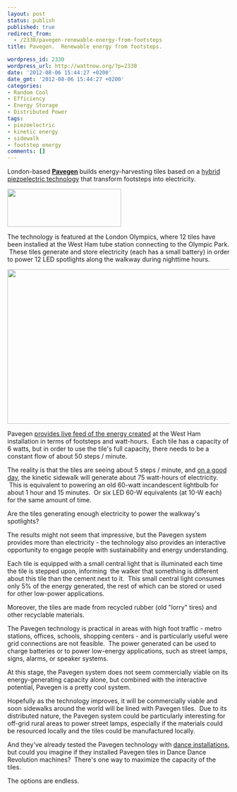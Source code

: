 ```yaml
---
layout: post
status: publish
published: true
redirect_from:
  - /2330/pavegen-renewable-energy-from-footsteps
title: Pavegen.  Renewable energy from footsteps.

wordpress_id: 2330
wordpress_url: http://wattnow.org/?p=2330
date: '2012-08-06 15:44:27 +0200'
date_gmt: '2012-08-06 15:44:27 +0200'
categories:
- Random Cool
- Efficiency
- Energy Storage
- Distributed Power
tags:
- piezoelectric
- kinetic energy
- sidewalk
- footstep energy
comments: []
---
```

<p>London-based <strong><a href="http://www.pavegen.com/">Pavegen</a>&nbsp;</strong>builds energy-harvesting tiles based on a <a href="http://www.treehugger.com/clean-technology/kinetic-sidewalk-enlightening-feat-olympics.html">hybrid piezoelectric technology</a> that transform footsteps into electricity.</p>
<p><a href="http://www.pavegen.com/"><img title="pavegen_logo" src="{{ 'assets/from-wordpress/uploads/2012/08/pavegen_logo.png' | relative_url }}" alt="" width="258" height="86" /></a></p>
<p>The technology is featured at the London Olympics, where 12 tiles have been installed at the West Ham tube station connecting to the Olympic Park. &nbsp;These tiles generate and store electricity (each has a small battery) in order to power 12 LED spotlights along the walkway during nighttime hours.</p>
<p><a href="http://www.pavegen.com/"><img class="alignnone size-full wp-image-2335" title="Pavegen_westham_pedestrians_1" src="{{ 'assets/from-wordpress/uploads/2012/08/Pavegen_westham_pedestrians_1.jpg' | relative_url }}" alt="" width="615" height="350" /></a></p>
<p>Pavegen <a href="http://www.pavegen.com/west-ham-dashboard.php">provides live feed of the energy created</a>&nbsp;at the West Ham installation in terms of footsteps and watt-hours. &nbsp;Each tile has a capacity of 6 watts, but in order to use the tile's full capacity, there needs to be a constant flow of about 50 steps / minute.</p>
<p>The reality is that the tiles are seeing about 5 steps / minute, and <a href="http://www.pavegen.com/west-ham-month.php">on a good day</a>, the kinetic sidewalk will generate about 75 watt-hours of electricity. &nbsp;This is equivalent to powering an old 60-watt incandescent lightbulb for about 1 hour and 15 minutes. &nbsp;Or six LED 60-W equivalents (at 10-W each) for the same amount of time.</p>
<p>Are the tiles generating enough electricity to power the walkway's spotlights?</p>
<p>The results might not seem that impressive, but the Pavegen system provides more than electricity - the technology also provides an interactive opportunity to engage people with sustainability and energy understanding.</p>
<p>Each tile is equipped with a small central light that is illuminated each time the tile is stepped upon, informing &nbsp;the walker that something is different about this tile than the cement next to it. &nbsp;This small central light consumes only 5% of the energy generated, the rest of which can be stored or used for other low-power applications.</p>
<p>Moreover, the tiles are made from recycled rubber (old "lorry" tires) and other recyclable materials.</p>
<p>The Pavegen technology is practical in areas with high foot traffic - metro stations, offices, schools, shopping centers - and is particularly useful were grid connections are not feasible. &nbsp;The power generated can be used to charge batteries or to power low-energy applications, such as street lamps, signs, alarms, or speaker systems.</p>
<p>At this stage, the Pavegen system does not seem commercially viable on its energy-generating capacity alone, but combined with the interactive potential, Pavegen is a pretty cool system.</p>
<p>Hopefully as the technology improves, it will be commercially viable and soon sidewalks around the world will be lined with Pavegen tiles. &nbsp;Due to its distributed nature, the Pavegen system could be particularly interesting for off-grid rural areas to power street lamps, especially if the materials could be resourced locally and the tiles could be manufactured locally.</p>
<p>And they've already tested the Pavegen technology with <a href="http://www.pavegen.com/energy-generating-dancefloor.php">dance installations</a>, but could you imagine if they installed Pavegen tiles in Dance Dance Revolution machines? &nbsp;There's one way to maximize the capacity of the tiles.</p>
<p>The options are endless.</p>

